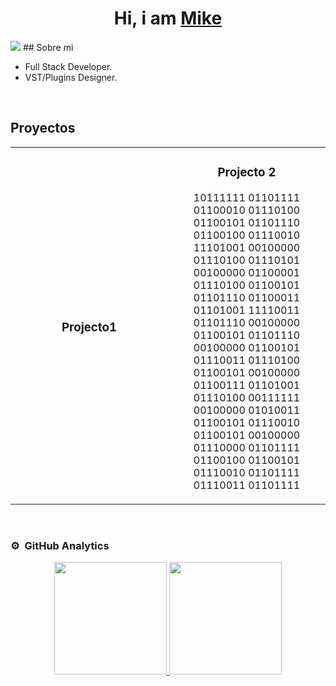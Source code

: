 <div align="center">
<h1 align="center">Hi, i am <a href="MIKEEP0">Mike</a> </h1>
</div>
<img src="https://imgur.com/0ZPeI53.png">
## Sobre mi

- Full Stack Developer.
- VST/Plugins Designer.
<br>

## Proyectos
<td width="50%">
<table>
<tr>
<td width="50%">
<h3 align="center">Projecto1</h3>
<div align="center">
</a>
</p>
</div>
                                                                                      
</td>       

<td width="50%">
<h3 align="center">Projecto 2</h3>
<div align="center">
</a>
</p>
<p>10111111 01101111 01100010 01110100 01100101 01101110 01100100 01110010 11101001 00100000 01110100 01110101 00100000 01100001 01110100 01100101 01101110 01100011 01101001 11110011 01101110 00100000 01100101 01101110 00100000 01100101 01110011 01110100 01100101 00100000 01100111 01101001 01110100 00111111 00100000 01010011 01100101 01110010 01100101 00100000 01110000 01101111 01100100 01100101 01110010 01101111 01110011 01101111 
</p>
</div>
                                                                                      
</td>  
</table>                                                                                 
</div>
<br>

### ⚙️ &nbsp;GitHub Analytics

<p align="center">
<a href="https://github.com/MikeEP0">
  <img height="180em" src="https://github-readme-stats-eight-theta.vercel.app/api?username=MikeEP0&show_icons=true&theme=algolia&include_all_commits=true&count_private=true"/>
  <img height="180em" src="https://github-readme-stats-eight-theta.vercel.app/api/top-langs/?username=MikeEP0&layout=compact&langs_count=8&theme=algolia"/>
</a>
</p>
